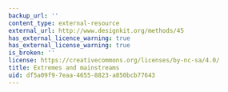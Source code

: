 ```yaml
---
backup_url: ''
content_type: external-resource
external_url: http://www.designkit.org/methods/45
has_external_licence_warning: true
has_external_license_warning: true
is_broken: ''
license: https://creativecommons.org/licenses/by-nc-sa/4.0/
title: Extremes and mainstreams
uid: df5a09f9-7eaa-4655-8823-a850bcb77643
---
```

